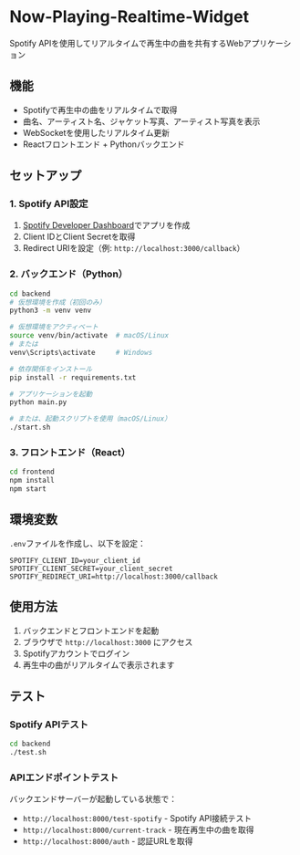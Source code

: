 # Now-Playing-Realtime-Widget

Spotify APIを使用してリアルタイムで再生中の曲を共有するWebアプリケーション

## 機能
- Spotifyで再生中の曲をリアルタイムで取得
- 曲名、アーティスト名、ジャケット写真、アーティスト写真を表示
- WebSocketを使用したリアルタイム更新
- Reactフロントエンド + Pythonバックエンド

## セットアップ

### 1. Spotify API設定
1. [Spotify Developer Dashboard](https://developer.spotify.com/dashboard)でアプリを作成
2. Client IDとClient Secretを取得
3. Redirect URIを設定（例: `http://localhost:3000/callback`）

### 2. バックエンド（Python）
```bash
cd backend
# 仮想環境を作成（初回のみ）
python3 -m venv venv

# 仮想環境をアクティベート
source venv/bin/activate  # macOS/Linux
# または
venv\Scripts\activate     # Windows

# 依存関係をインストール
pip install -r requirements.txt

# アプリケーションを起動
python main.py

# または、起動スクリプトを使用（macOS/Linux）
./start.sh
```

### 3. フロントエンド（React）
```bash
cd frontend
npm install
npm start
```

## 環境変数
`.env`ファイルを作成し、以下を設定：
```
SPOTIFY_CLIENT_ID=your_client_id
SPOTIFY_CLIENT_SECRET=your_client_secret
SPOTIFY_REDIRECT_URI=http://localhost:3000/callback
```

## 使用方法
1. バックエンドとフロントエンドを起動
2. ブラウザで `http://localhost:3000` にアクセス
3. Spotifyアカウントでログイン
4. 再生中の曲がリアルタイムで表示されます

## テスト

### Spotify APIテスト
```bash
cd backend
./test.sh
```

### APIエンドポイントテスト
バックエンドサーバーが起動している状態で：
- `http://localhost:8000/test-spotify` - Spotify API接続テスト
- `http://localhost:8000/current-track` - 現在再生中の曲を取得
- `http://localhost:8000/auth` - 認証URLを取得

